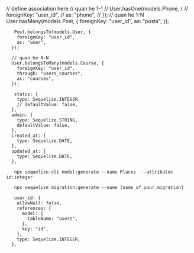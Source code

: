 // define association here
      // quan he 1-1
      // User.hasOne(models.Phone, {
      //   foreignKey: "user_id",
      //   as: "phone",
      // });
      // quan he 1-N
      User.hasMany(models.Post, {
        foreignKey: "user_id",
        as: "posts",
      });

       Post.belongsTo(models.User, {
        foreignKey: "user_id",
        as: "user",
      });
      
      // quan he N-N
      User.belongsToMany(models.Course, {
        foreignKey: "user_id",
        through: "users_courses",
        as: "courses",
      });

       status: {
        type: Sequelize.INTEGER,
        // defaultValue: false,
      },
      admin: {
        type: Sequelize.STRING,
        defaultValue: false,
      },
      created_at: {
        type: Sequelize.DATE,
      },
      updated_at: {
        type: Sequelize.DATE,
      },

       npx sequelize-cli model:generate --name Places  --attributes id:integer

       npx sequelize migration:generate --name [name_of_your_migration]

       user_id: {
        allowNull: false,
        references: {
          model: {
            tableName: "users",
          },
          key: "id",
        },
        type: Sequelize.INTEGER,
      },